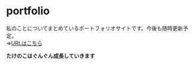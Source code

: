 # portfolio
私のことについてまとめているポートフォリオサイトです。今後も随時更新予定。  
⇒[URLはこちら](https://kyomu-rin.github.io/portfolio/index.html)

**たけのこはぐんぐん成長していきます**

